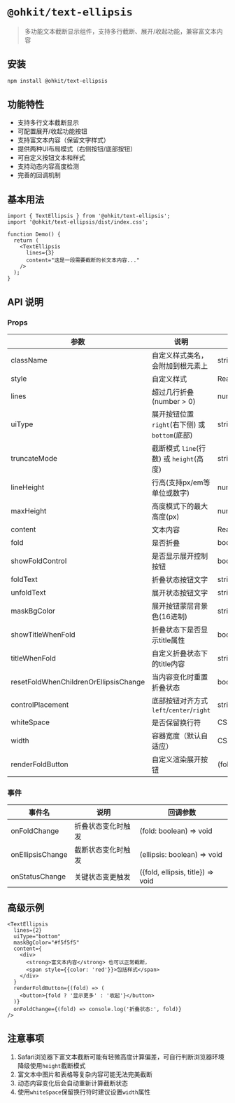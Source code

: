 # `@ohkit/text-ellipsis`

> 多功能文本截断显示组件，支持多行截断、展开/收起功能，兼容富文本内容

## 安装
```bash
npm install @ohkit/text-ellipsis
```

## 功能特性
- 支持多行文本截断显示
- 可配置展开/收起功能按钮
- 支持富文本内容（保留文字样式）
- 提供两种UI布局模式（右侧按钮/底部按钮）
- 可自定义按钮文本和样式
- 支持动态内容高度检测
- 完善的回调机制

## 基本用法

```tsx
import { TextEllipsis } from '@ohkit/text-ellipsis';
import '@ohkit/text-ellipsis/dist/index.css';

function Demo() {
  return (
    <TextEllipsis 
      lines={3}
      content="这是一段需要截断的长文本内容..."
    />
  );
}
```

## API 说明

### Props

| 参数 | 说明 | 类型 | 默认值 |
|------|------|------|--------|
| className | 自定义样式类名，会附加到根元素上 | string | - |
| style | 自定义样式 | React.CSSProperties | - |
| lines | 超过几行折叠 (number > 0) | number | - |
| uiType | 展开按钮位置 `right`(右下侧) 或 `bottom`(底部) | string | `right` |
| truncateMode | 截断模式 `line`(行数) 或 `height`(高度) | string | `line` |
| lineHeight | 行高(支持px/em等单位或数字) | number/string | - |
| maxHeight | 高度模式下的最大高度(px) | number | - |
| content | 文本内容 | ReactNode | - |
| fold | 是否折叠 | boolean | `true` |
| showFoldControl | 是否显示展开控制按钮 | boolean | `true` |
| foldText | 折叠状态按钮文字 | string | `收起` |
| unfoldText | 展开状态按钮文字 | string | `展开` |
| maskBgColor | 展开按钮蒙层背景色(16进制) | string | `#fff` |
| showTitleWhenFold | 折叠状态下是否显示title属性 | boolean | `false` |
| titleWhenFold | 自定义折叠状态下的title内容 | string \| (title: string) => string | - |
| resetFoldWhenChildrenOrEllipsisChange | 当内容变化时重置折叠状态 | boolean | `false` |
| controlPlacement | 底部按钮对齐方式 `left`/`center`/`right` | string | `center` |
| whiteSpace | 是否保留换行符 | CSSProperties['whiteSpace'] | - |
| width | 容器宽度（默认自适应） | CSSProperties['width'] | - |
| renderFoldButton | 自定义渲染展开按钮 | (fold: boolean) => ReactNode | - |

### 事件

| 事件名 | 说明 | 回调参数 |
|------|------|------|
| onFoldChange | 折叠状态变化时触发 | (fold: boolean) => void |
| onEllipsisChange | 截断状态变化时触发 | (ellipsis: boolean) => void |
| onStatusChange | 关键状态变更触发 | ({fold, ellipsis, title}) => void |

## 高级示例

```tsx
<TextEllipsis
  lines={2}
  uiType="bottom"
  maskBgColor="#f5f5f5"
  content={
    <div>
      <strong>富文本内容</strong> 也可以正常截断，
      <span style={{color: 'red'}}>包括样式</span>
    </div>
  }
  renderFoldButton={(fold) => (
    <button>{fold ? '显示更多' : '收起'}</button>
  )}
  onFoldChange={(fold) => console.log('折叠状态:', fold)}
/>
```

## 注意事项
1. Safari浏览器下富文本截断可能有轻微高度计算偏差，可自行判断浏览器环境降级使用`height`截断模式
2. 富文本中图片和表格等复杂内容可能无法完美截断
3. 动态内容变化后会自动重新计算截断状态
4. 使用`whiteSpace`保留换行符时建议设置`width`属性
